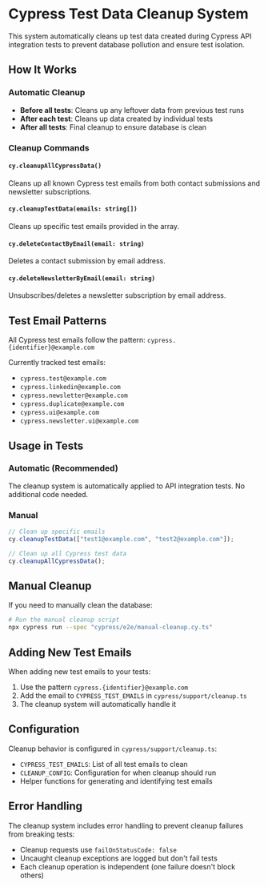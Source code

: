 # Cypress Test Data Cleanup System

This system automatically cleans up test data created during Cypress API integration tests to prevent database pollution and ensure test isolation.

## How It Works

### Automatic Cleanup

- **Before all tests**: Cleans up any leftover data from previous test runs
- **After each test**: Cleans up data created by individual tests
- **After all tests**: Final cleanup to ensure database is clean

### Cleanup Commands

#### `cy.cleanupAllCypressData()`

Cleans up all known Cypress test emails from both contact submissions and newsletter subscriptions.

#### `cy.cleanupTestData(emails: string[])`

Cleans up specific test emails provided in the array.

#### `cy.deleteContactByEmail(email: string)`

Deletes a contact submission by email address.

#### `cy.deleteNewsletterByEmail(email: string)`

Unsubscribes/deletes a newsletter subscription by email address.

## Test Email Patterns

All Cypress test emails follow the pattern: `cypress.{identifier}@example.com`

Currently tracked test emails:

- `cypress.test@example.com`
- `cypress.linkedin@example.com`
- `cypress.newsletter@example.com`
- `cypress.duplicate@example.com`
- `cypress.ui@example.com`
- `cypress.newsletter.ui@example.com`

## Usage in Tests

### Automatic (Recommended)

The cleanup system is automatically applied to API integration tests. No additional code needed.

### Manual

```typescript
// Clean up specific emails
cy.cleanupTestData(["test1@example.com", "test2@example.com"]);

// Clean up all Cypress test data
cy.cleanupAllCypressData();
```

## Manual Cleanup

If you need to manually clean the database:

```bash
# Run the manual cleanup script
npx cypress run --spec "cypress/e2e/manual-cleanup.cy.ts"
```

## Adding New Test Emails

When adding new test emails to your tests:

1. Use the pattern `cypress.{identifier}@example.com`
2. Add the email to `CYPRESS_TEST_EMAILS` in `cypress/support/cleanup.ts`
3. The cleanup system will automatically handle it

## Configuration

Cleanup behavior is configured in `cypress/support/cleanup.ts`:

- `CYPRESS_TEST_EMAILS`: List of all test emails to clean
- `CLEANUP_CONFIG`: Configuration for when cleanup should run
- Helper functions for generating and identifying test emails

## Error Handling

The cleanup system includes error handling to prevent cleanup failures from breaking tests:

- Cleanup requests use `failOnStatusCode: false`
- Uncaught cleanup exceptions are logged but don't fail tests
- Each cleanup operation is independent (one failure doesn't block others)
